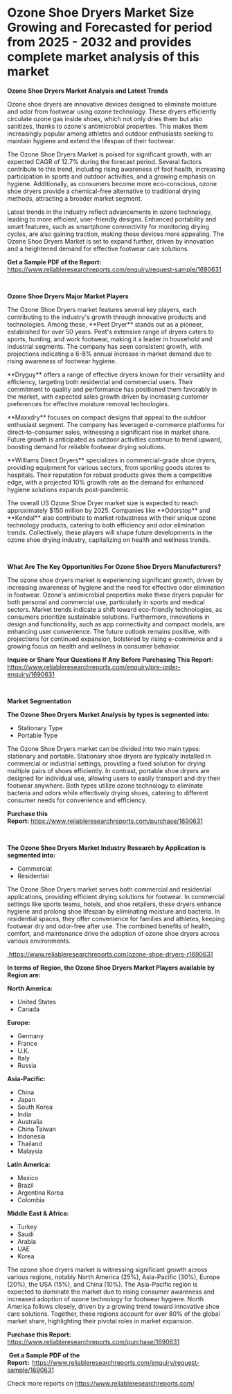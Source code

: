 <p><h1>Ozone Shoe Dryers Market Size Growing and Forecasted for period from 2025 - 2032 and provides complete market analysis of this market</h1></p><p><strong>Ozone Shoe Dryers Market Analysis and Latest Trends</strong></p>
<p><p>Ozone shoe dryers are innovative devices designed to eliminate moisture and odor from footwear using ozone technology. These dryers efficiently circulate ozone gas inside shoes, which not only dries them but also sanitizes, thanks to ozone's antimicrobial properties. This makes them increasingly popular among athletes and outdoor enthusiasts seeking to maintain hygiene and extend the lifespan of their footwear.</p><p>The Ozone Shoe Dryers Market is poised for significant growth, with an expected CAGR of 12.7% during the forecast period. Several factors contribute to this trend, including rising awareness of foot health, increasing participation in sports and outdoor activities, and a growing emphasis on hygiene. Additionally, as consumers become more eco-conscious, ozone shoe dryers provide a chemical-free alternative to traditional drying methods, attracting a broader market segment.</p><p>Latest trends in the industry reflect advancements in ozone technology, leading to more efficient, user-friendly designs. Enhanced portability and smart features, such as smartphone connectivity for monitoring drying cycles, are also gaining traction, making these devices more appealing. The Ozone Shoe Dryers Market is set to expand further, driven by innovation and a heightened demand for effective footwear care solutions.</p></p>
<p><strong>Get a Sample PDF of the Report:&nbsp;</strong> <a href="https://www.reliableresearchreports.com/enquiry/request-sample/1690631?utm_campaign=1720&utm_medium=2&utm_source=Github&utm_content=ia&utm_term=26032025&utm_id=ozone-shoe-dryers">https://www.reliableresearchreports.com/enquiry/request-sample/1690631</a></p>
<p>&nbsp;</p>
<p><strong>Ozone Shoe Dryers Major Market Players</strong></p>
<p><p>The Ozone Shoe Dryers market features several key players, each contributing to the industry's growth through innovative products and technologies. Among these, **Peet Dryer** stands out as a pioneer, established for over 50 years. Peet's extensive range of dryers caters to sports, hunting, and work footwear, making it a leader in household and industrial segments. The company has seen consistent growth, with projections indicating a 6-8% annual increase in market demand due to rising awareness of footwear hygiene.</p><p>**Dryguy** offers a range of effective dryers known for their versatility and efficiency, targeting both residential and commercial users. Their commitment to quality and performance has positioned them favorably in the market, with expected sales growth driven by increasing customer preferences for effective moisture removal technologies.</p><p>**Maxxdry** focuses on compact designs that appeal to the outdoor enthusiast segment. The company has leveraged e-commerce platforms for direct-to-consumer sales, witnessing a significant rise in market share. Future growth is anticipated as outdoor activities continue to trend upward, boosting demand for reliable footwear drying solutions.</p><p>**Williams Direct Dryers** specializes in commercial-grade shoe dryers, providing equipment for various sectors, from sporting goods stores to hospitals. Their reputation for robust products gives them a competitive edge, with a projected 10% growth rate as the demand for enhanced hygiene solutions expands post-pandemic.</p><p>The overall US Ozone Shoe Dryer market size is expected to reach approximately $150 million by 2025. Companies like **Odorstop** and **Kendal** also contribute to market robustness with their unique ozone technology products, catering to both efficiency and odor elimination trends. Collectively, these players will shape future developments in the ozone shoe drying industry, capitalizing on health and wellness trends.</p></p>
<p>&nbsp;</p>
<p><strong>What Are The Key Opportunities For Ozone Shoe Dryers Manufacturers?</strong></p>
<p><p>The ozone shoe dryers market is experiencing significant growth, driven by increasing awareness of hygiene and the need for effective odor elimination in footwear. Ozone's antimicrobial properties make these dryers popular for both personal and commercial use, particularly in sports and medical sectors. Market trends indicate a shift toward eco-friendly technologies, as consumers prioritize sustainable solutions. Furthermore, innovations in design and functionality, such as app connectivity and compact models, are enhancing user convenience. The future outlook remains positive, with projections for continued expansion, bolstered by rising e-commerce and a growing focus on health and wellness in consumer behavior.</p></p>
<p><strong>Inquire or Share Your Questions If Any Before Purchasing This Report:</strong> <a href="https://www.reliableresearchreports.com/enquiry/pre-order-enquiry/1690631?utm_campaign=1720&utm_medium=2&utm_source=Github&utm_content=ia&utm_term=26032025&utm_id=ozone-shoe-dryers">https://www.reliableresearchreports.com/enquiry/pre-order-enquiry/1690631</a></p>
<p>&nbsp;</p>
<p><strong>Market Segmentation</strong></p>
<p><strong>The Ozone Shoe Dryers Market Analysis by types is segmented into:</strong></p>
<p><ul><li>Stationary Type</li><li>Portable Type</li></ul></p>
<p><p>The Ozone Shoe Dryers market can be divided into two main types: stationary and portable. Stationary shoe dryers are typically installed in commercial or industrial settings, providing a fixed solution for drying multiple pairs of shoes efficiently. In contrast, portable shoe dryers are designed for individual use, allowing users to easily transport and dry their footwear anywhere. Both types utilize ozone technology to eliminate bacteria and odors while effectively drying shoes, catering to different consumer needs for convenience and efficiency.</p></p>
<p><strong>Purchase this Report:&nbsp;</strong><a href="https://www.reliableresearchreports.com/purchase/1690631?utm_campaign=1720&utm_medium=2&utm_source=Github&utm_content=ia&utm_term=26032025&utm_id=ozone-shoe-dryers">https://www.reliableresearchreports.com/purchase/1690631</a></p>
<p>&nbsp;</p>
<p><strong>The Ozone Shoe Dryers Market Industry Research by Application is segmented into:</strong></p>
<p><ul><li>Commercial</li><li>Residential</li></ul></p>
<p><p>The Ozone Shoe Dryers market serves both commercial and residential applications, providing efficient drying solutions for footwear. In commercial settings like sports teams, hotels, and shoe retailers, these dryers enhance hygiene and prolong shoe lifespan by eliminating moisture and bacteria. In residential spaces, they offer convenience for families and athletes, keeping footwear dry and odor-free after use. The combined benefits of health, comfort, and maintenance drive the adoption of ozone shoe dryers across various environments.</p></p>
<p><a href="https://www.reliableresearchreports.com/ozone-shoe-dryers-r1690631?utm_campaign=1720&utm_medium=2&utm_source=Github&utm_content=ia&utm_term=26032025&utm_id=ozone-shoe-dryers">&nbsp;https://www.reliableresearchreports.com/ozone-shoe-dryers-r1690631</a></p>
<p><strong>In terms of Region, the Ozone Shoe Dryers Market Players available by Region are:</strong></p>
<p>
    <p> <strong> North America: </strong>
        <ul>
            <li>United States</li>
            <li>Canada</li>
        </ul>
        </p> 
    <p> <strong> Europe: </strong>
        <ul>
            <li>Germany</li>
            <li>France</li>
            <li>U.K.</li>
            <li>Italy</li>
            <li>Russia</li>
        </ul>
        </p> 
    <p> <strong> Asia-Pacific: </strong>
        <ul>
            <li>China</li>
            <li>Japan</li>
            <li>South Korea</li>
            <li>India</li>
            <li>Australia</li>
            <li>China Taiwan</li>
            <li>Indonesia</li>
            <li>Thailand</li>
            <li>Malaysia</li>
        </ul>
        </p> 
    <p> <strong> Latin America: </strong>
        <ul>
            <li>Mexico</li>
            <li>Brazil</li>
            <li>Argentina Korea</li>
            <li>Colombia</li>
        </ul>
        </p> 
    <p> <strong> Middle East & Africa: </strong>
        <ul>
            <li>Turkey</li>
            <li>Saudi</li>
            <li>Arabia</li>
            <li>UAE</li>
            <li>Korea</li>
        </ul>
    </p>
    </p>
<p><p>The ozone shoe dryers market is witnessing significant growth across various regions, notably North America (25%), Asia-Pacific (30%), Europe (20%), the USA (15%), and China (10%). The Asia-Pacific region is expected to dominate the market due to rising consumer awareness and increased adoption of ozone technology for footwear hygiene. North America follows closely, driven by a growing trend toward innovative shoe care solutions. Together, these regions account for over 80% of the global market share, highlighting their pivotal roles in market expansion.</p></p>
<p><strong>Purchase this Report: </strong><a href="https://www.reliableresearchreports.com/purchase/1690631?utm_campaign=1720&utm_medium=2&utm_source=Github&utm_content=ia&utm_term=26032025&utm_id=ozone-shoe-dryers">https://www.reliableresearchreports.com/purchase/1690631</a></p>
<p>&nbsp;<strong>Get a Sample PDF of the Report:&nbsp;&nbsp;</strong><a href="https://www.reliableresearchreports.com/enquiry/request-sample/1690631?utm_campaign=1720&utm_medium=2&utm_source=Github&utm_content=ia&utm_term=26032025&utm_id=ozone-shoe-dryers">https://www.reliableresearchreports.com/enquiry/request-sample/1690631</a></p>
<p><strong></strong></p>
<p>Check more reports on <a href="https://www.reliableresearchreports.com/?utm_campaign=1720&utm_medium=2&utm_source=Github&utm_content=ia&utm_term=26032025&utm_id=ozone-shoe-dryers">https://www.reliableresearchreports.com/</a></p>